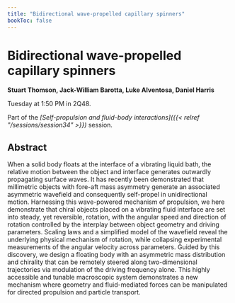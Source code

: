 ```yaml
---
title: "Bidirectional wave-propelled capillary spinners"
bookToc: false
---
```


# Bidirectional wave-propelled capillary spinners

**Stuart Thomson, Jack-William Barotta, Luke Alventosa, Daniel Harris**

Tuesday at 1:50 PM in 2Q48.

Part of the *[Self-propulsion and fluid-body interactions]({{< relref "/sessions/session34" >}})* session.

## Abstract

When a solid body floats at the interface of a vibrating liquid bath, the relative motion between the object and interface generates outwardly propagating surface waves. It has recently been demonstrated that millimetric objects with fore-aft mass asymmetry generate an associated asymmetric wavefield and consequently self-propel in unidirectional motion. Harnessing this wave-powered mechanism of propulsion, we here demonstrate that chiral objects placed on a vibrating fluid interface are set into steady, yet reversible, rotation, with the angular speed and direction of rotation controlled by the interplay between object geometry and driving parameters. Scaling laws and a simplified model of the wavefield reveal the underlying physical mechanism of rotation, while collapsing experimental measurements of the angular velocity across parameters. Guided by this discovery, we design a floating body with an asymmetric mass distribution and chirality that can be remotely steered along two-dimensional trajectories via modulation of the driving frequency alone. This highly accessible and tunable macroscopic system demonstrates a new mechanism where geometry and fluid-mediated forces can be manipulated for directed propulsion and particle transport.


